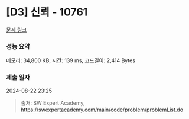 # [D3] 신뢰 - 10761 

[문제 링크](https://swexpertacademy.com/main/code/problem/problemDetail.do?contestProbId=AXSVc1TqEAYDFAQT) 

### 성능 요약

메모리: 34,800 KB, 시간: 139 ms, 코드길이: 2,414 Bytes

### 제출 일자

2024-08-22 23:25



> 출처: SW Expert Academy, https://swexpertacademy.com/main/code/problem/problemList.do
